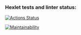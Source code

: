 ### Hexlet tests and linter status:
[![Actions Status](https://github.com/vshtytser/python-project-49/workflows/hexlet-check/badge.svg)](https://github.com/vshtytser/python-project-49/actions)

[![Maintainability](https://api.codeclimate.com/v1/badges/789ac1f479666ecbeea8/maintainability)](https://codeclimate.com/github/vshtytser/python-project-49/maintainability)
